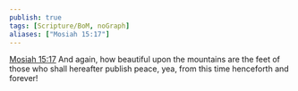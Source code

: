 ```yaml
---
publish: true
tags: [Scripture/BoM, noGraph]
aliases: ["Mosiah 15:17"]
---
```

[Mosiah 15:17](https://churchofjesuschrist.org/study/scriptures/bofm/mosiah/15?lang=eng&id=p17#p17) And again, how beautiful upon the mountains are the feet of those who shall hereafter publish peace, yea, from this time henceforth and forever!
